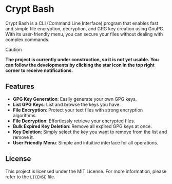 # Crypt Bash

Crypt Bash is a CLI (Command Line Interface) program that enables fast and simple file encryption, decryption, and GPG key creation using GnuPG. With its user-friendly menu, you can secure your files without dealing with complex commands.

> [!CAUTION]
> **The project is currently under construction, so it is not yet usable. You can follow the developments by clicking the star icon in the top right corner to receive notifications.**

## Features

- **GPG Key Generation**: Easily generate your own GPG keys.
- **List GPG Keys**: List and browse the keys you have.
- **File Encryption**: Protect your text files with strong encryption algorithms.
- **File Decryption**: Effortlessly retrieve your encrypted files.
- **Bulk Expired Key Deletion**: Remove all expired GPG keys at once.
- **Key Deletion**: Simply select the key you want to remove from the list and remove it.
- **User Friendly Menu**: Simple and intuitive interface for all operations.

<!--

## Installation

1. **Clone Crypt Bash**:

   ```bash
   git clone https://github.com/username/cryptbash.git
   cd cryptbash
   ```

2. **Set Permissions**:

   ```bash
   chmod +x cryptbash
   ```

3. **Run the Program**:

   ```bash
   ./cryptbash
   ```

## Usage

When you run the program, you will see the following menu options:

1. Create GPG Key
2. Encrypt File
3. Decrypt File
4. Delete Expired Keys
5. Delete Key
6. Exit

Follow the prompts to perform your desired operations.

## Contributing

If you'd like to contribute to the project, please open a pull request or report an issue.

-->

## License

This project is licensed under the MIT License. For more information, please refer to the `LICENSE` file.
